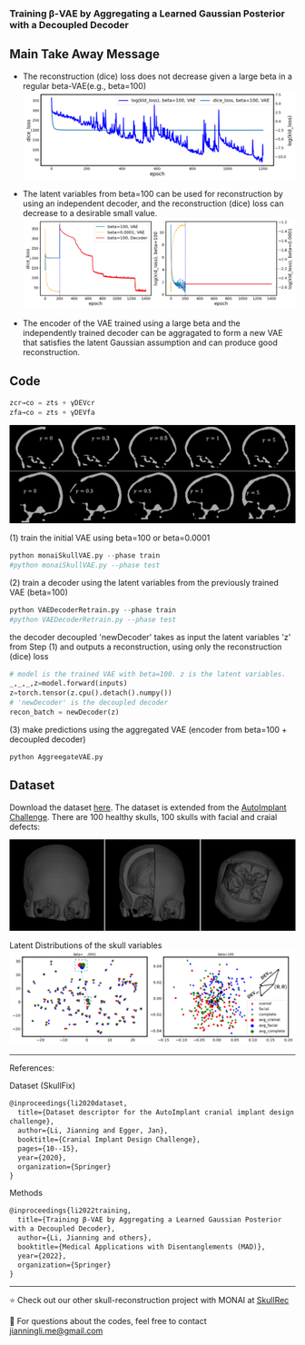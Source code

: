 ### Training β-VAE by Aggregating a Learned Gaussian Posterior with a Decoupled Decoder

## Main Take Away Message

* The reconstruction (dice) loss does not decrease given a large beta in a regular beta-VAE(e.g., beta=100) 
![alt text](https://github.com/Jianningli/skullVAE/blob/main/figs/vae_loss_1200_epoch.png)

* The latent variables from beta=100 can be used for reconstruction by using an independent decoder, and the reconstruction (dice) loss can decrease to a desirable small value.
![alt text](https://github.com/Jianningli/skullVAE/blob/main/figs/vae_loss_plots.png)

* The encoder of the VAE trained using a large beta and the independently trained decoder can be aggragated to form a new VAE that satisfies the latent Gaussian assumption and can produce good reconstruction.

## Code
```Python
zcr→co = zts + γDEVcr
zfa→co = zts + γDEVfa
```
![alt text](https://github.com/Jianningli/skullVAE/blob/main/figs/small_beta_output.png)



(1) train the initial VAE using beta=100 or beta=0.0001
```Python
python monaiSkullVAE.py --phase train
#python monaiSkullVAE.py --phase test
```

(2) train a decoder using the latent variables from the previously trained VAE (beta=100)
```Python
python VAEDecoderRetrain.py --phase train
#python VAEDecoderRetrain.py --phase test
```
the decoder decoupled 'newDecoder' takes as input the latent variables 'z' from Step (1) and outputs a reconstruction, using only the reconstruction (dice) loss
```Python
# model is the trained VAE with beta=100. z is the latent variables.
_,_,_,z=model.forward(inputs)
z=torch.tensor(z.cpu().detach().numpy())
# 'newDecoder' is the decoupled decoder
recon_batch = newDecoder(z)
```
(3) make predictions using the aggregated VAE (encoder from beta=100 + decoupled decoder)  

```Python
python AggreegateVAE.py
```

## Dataset
Download the dataset [here](https://files.icg.tugraz.at/f/d06d433bd5f74f29ab8c/?dl=1).  The dataset is extended from the [AutoImplant Challenge](https://autoimplant2021.grand-challenge.org/). There are 100 healthy skulls, 100 skulls with facial and craial defects:

![Dataset](https://github.com/Jianningli/skullVAE/blob/main/figs/dataset.png)

Latent Distributions of the skull variables
![Latent Distributions](https://github.com/Jianningli/skullVAE/blob/main/figs/latent_dist_new.png)


---
References:

Dataset (SkullFix)
```
@inproceedings{li2020dataset,
  title={Dataset descriptor for the AutoImplant cranial implant design challenge},
  author={Li, Jianning and Egger, Jan},
  booktitle={Cranial Implant Design Challenge},
  pages={10--15},
  year={2020},
  organization={Springer}
}
```
Methods
```
@inproceedings{li2022training,
  title={Training β-VAE by Aggregating a Learned Gaussian Posterior with a Decoupled Decoder},
  author={Li, Jianning and others},
  booktitle={Medical Applications with Disentanglements (MAD)},
  year={2022},
  organization={Springer}
}
```
---
:star: Check out our other skull-reconstruction project with MONAI at [SkullRec](https://github.com/Project-MONAI/research-contributions/tree/main/SkullRec)

:email: For questions about the codes, feel free to contact jianningli.me@gmail.com
